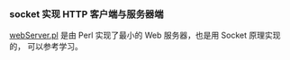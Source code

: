 ### socket 实现 HTTP 客户端与服务器端

[webServer.pl](webServer.pl) 是由 Perl 实现了最小的 Web 服务器，也是用 Socket 原理实现的，
可以参考学习。